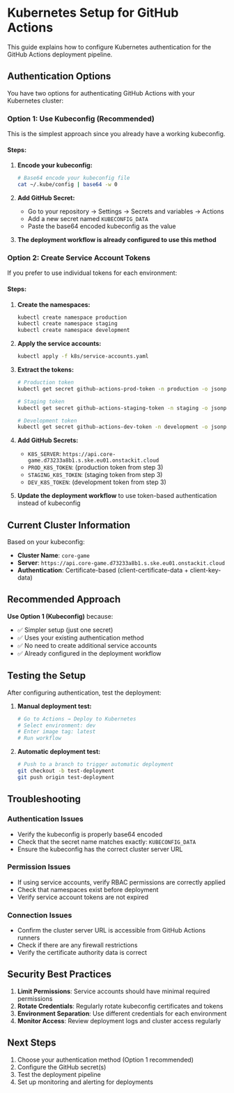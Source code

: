 # Kubernetes Setup for GitHub Actions

This guide explains how to configure Kubernetes authentication for the GitHub Actions deployment pipeline.

## Authentication Options

You have two options for authenticating GitHub Actions with your Kubernetes cluster:

### Option 1: Use Kubeconfig (Recommended)

This is the simplest approach since you already have a working kubeconfig.

#### Steps:

1. **Encode your kubeconfig:**
   ```bash
   # Base64 encode your kubeconfig file
   cat ~/.kube/config | base64 -w 0
   ```

2. **Add GitHub Secret:**
   - Go to your repository → Settings → Secrets and variables → Actions
   - Add a new secret named `KUBECONFIG_DATA`
   - Paste the base64 encoded kubeconfig as the value

3. **The deployment workflow is already configured to use this method**

### Option 2: Create Service Account Tokens

If you prefer to use individual tokens for each environment:

#### Steps:

1. **Create the namespaces:**
   ```bash
   kubectl create namespace production
   kubectl create namespace staging  
   kubectl create namespace development
   ```

2. **Apply the service accounts:**
   ```bash
   kubectl apply -f k8s/service-accounts.yaml
   ```

3. **Extract the tokens:**
   ```bash
   # Production token
   kubectl get secret github-actions-prod-token -n production -o jsonpath='{.data.token}' | base64 -d

   # Staging token  
   kubectl get secret github-actions-staging-token -n staging -o jsonpath='{.data.token}' | base64 -d

   # Development token
   kubectl get secret github-actions-dev-token -n development -o jsonpath='{.data.token}' | base64 -d
   ```

4. **Add GitHub Secrets:**
   - `K8S_SERVER`: `https://api.core-game.d73233a8b1.s.ske.eu01.onstackit.cloud`
   - `PROD_K8S_TOKEN`: (production token from step 3)
   - `STAGING_K8S_TOKEN`: (staging token from step 3)  
   - `DEV_K8S_TOKEN`: (development token from step 3)

5. **Update the deployment workflow** to use token-based authentication instead of kubeconfig

## Current Cluster Information

Based on your kubeconfig:

- **Cluster Name**: `core-game`
- **Server**: `https://api.core-game.d73233a8b1.s.ske.eu01.onstackit.cloud`
- **Authentication**: Certificate-based (client-certificate-data + client-key-data)

## Recommended Approach

**Use Option 1 (Kubeconfig)** because:
- ✅ Simpler setup (just one secret)
- ✅ Uses your existing authentication method
- ✅ No need to create additional service accounts
- ✅ Already configured in the deployment workflow

## Testing the Setup

After configuring authentication, test the deployment:

1. **Manual deployment test:**
   ```bash
   # Go to Actions → Deploy to Kubernetes
   # Select environment: dev
   # Enter image tag: latest
   # Run workflow
   ```

2. **Automatic deployment test:**
   ```bash
   # Push to a branch to trigger automatic deployment
   git checkout -b test-deployment
   git push origin test-deployment
   ```

## Troubleshooting

### Authentication Issues
- Verify the kubeconfig is properly base64 encoded
- Check that the secret name matches exactly: `KUBECONFIG_DATA`
- Ensure the kubeconfig has the correct cluster server URL

### Permission Issues
- If using service accounts, verify RBAC permissions are correctly applied
- Check that namespaces exist before deployment
- Verify service account tokens are not expired

### Connection Issues
- Confirm the cluster server URL is accessible from GitHub Actions runners
- Check if there are any firewall restrictions
- Verify the certificate authority data is correct

## Security Best Practices

1. **Limit Permissions**: Service accounts should have minimal required permissions
2. **Rotate Credentials**: Regularly rotate kubeconfig certificates and tokens
3. **Environment Separation**: Use different credentials for each environment
4. **Monitor Access**: Review deployment logs and cluster access regularly

## Next Steps

1. Choose your authentication method (Option 1 recommended)
2. Configure the GitHub secret(s)
3. Test the deployment pipeline
4. Set up monitoring and alerting for deployments 